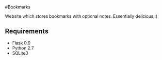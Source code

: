 #Bookmarks

Website which stores bookmarks with optional notes. Essentially delicious :)

## Requirements
- Flask 0.9
- Python 2.7
- SQLite3